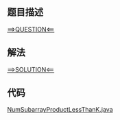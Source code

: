 ## 题目描述

[==>QUESTION<==](https://leetcode-cn.com/problems/subarray-product-less-than-k/)

## 解法

[==>SOLUTION<==](https://leetcode-cn.com/problems/subarray-product-less-than-k/solution/cheng-ji-xiao-yu-k-de-zi-shu-zu-by-leetc-92wl/)

## 代码

[NumSubarrayProductLessThanK.java](https://github.com/Marshal7cc/leetcode-java/blob/master/src/slidewindow/NumSubarrayProductLessThanK.java)

